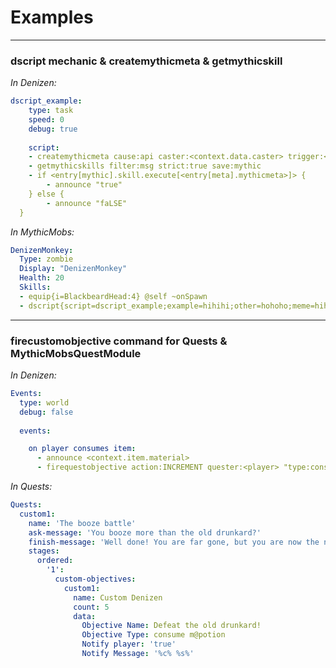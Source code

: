 # Examples

----
### dscript mechanic & createmythicmeta & getmythicskill
*In Denizen:*
```yaml
dscript_example:
	type: task 
	speed: 0 
	debug: true
	
	script:
	- createmythicmeta cause:api caster:<context.data.caster> trigger:<context.data.trigger> origin:<context.data.origin> targets:li@<context.data.caster> power:1 save:meta
	- getmythicskills filter:msg strict:true save:mythic
	- if <entry[mythic].skill.execute[<entry[meta].mythicmeta>]> {
		- announce "true"
	} else {
		- announce "faLSE"
  }
```
*In MythicMobs:*
```yaml
DenizenMonkey:
  Type: zombie
  Display: "DenizenMonkey"
  Health: 20
  Skills:
  - equip{i=BlackbeardHead:4} @self ~onSpawn
  - dscript{script=dscript_example;example=hihihi;other=hohoho;meme=hihihi} @trigger ~onDamaged
```

----
### firecustomobjective command for Quests & MythicMobsQuestModule

*In Denizen:*
```yaml
Events:
  type: world
  debug: false
  
  events:

    on player consumes item:
      - announce <context.item.material>
      - firequestobjective action:INCREMENT quester:<player> "type:consume <context.item.material>"
```

*In Quests:*
```yaml
Quests:
  custom1:
    name: 'The booze battle'
    ask-message: 'You booze more than the old drunkard?'
    finish-message: 'Well done! You are far gone, but you are now the new drunkard in town!'
    stages:
      ordered:
        '1':
          custom-objectives:
            custom1:
              name: Custom Denizen
              count: 5
              data:
                Objective Name: Defeat the old drunkard!
                Objective Type: consume m@potion
                Notify player: 'true'
                Notify Message: '%c% %s%'
```
